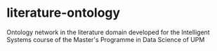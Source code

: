 # literature-ontology
Ontology network in the literature domain developed for the Intelligent Systems course of the Master's Programme in Data Science of UPM

